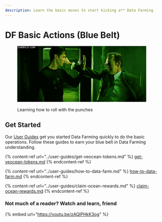 ```yaml
---
description: Learn the basic moves to start kicking a** Data Farming
---
```


# DF Basic Actions (Blue Belt)

<figure><img src="../.gitbook/assets/neo-blocking.gif" alt=""><figcaption><p>Learning how to roll with the punches</p></figcaption></figure>

## Get Started

Our [User Guides](../user-guides/) get you started Data Farming quickly to do the basic operations. Follow these guides to earn your blue belt in Data Farming understanding.

{% content-ref url="../user-guides/get-veocean-tokens.md" %}
[get-veocean-tokens.md](../user-guides/get-veocean-tokens.md)
{% endcontent-ref %}

{% content-ref url="../user-guides/how-to-data-farm.md" %}
[how-to-data-farm.md](../user-guides/how-to-data-farm.md)
{% endcontent-ref %}

{% content-ref url="../user-guides/claim-ocean-rewards.md" %}
[claim-ocean-rewards.md](../user-guides/claim-ocean-rewards.md)
{% endcontent-ref %}

### Not much of a reader? Watch and learn, friend

{% embed url="https://youtu.be/zAQlPHkK3og" %}

